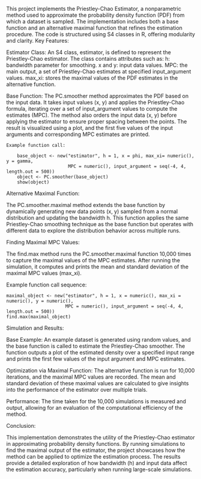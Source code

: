 This project implements the Priestley-Chao Estimator, a nonparametric method used to approximate the probability density function (PDF) from which a dataset is sampled. The implementation includes both a base function and an alternative maximal function that refines the estimation procedure. The code is structured using S4 classes in R, offering modularity and clarity.
Key Features:

Estimator Class:
An S4 class, estimator, is defined to represent the Priestley-Chao estimator.
The class contains attributes such as:
        h: bandwidth parameter for smoothing.
        x and y: input data values.
        MPC: the main output, a set of Priestley-Chao estimates at specified input_argument values.
        max_xi: stores the maximal values of the PDF estimates in the alternative function.

Base Function:
        The PC.smoother method approximates the PDF based on the input data.
        It takes input values (x, y) and applies the Priestley-Chao formula, iterating over a set of input_argument values to compute the estimates (MPC).
        The method also orders the input data (x, y) before applying the estimator to ensure proper spacing between the points.
        The result is visualized using a plot, and the first five values of the input arguments and corresponding MPC estimates are printed.
        

    Example function call:

        base_object <- new("estimator", h = 1, x = phi, max_xi= numeric(), y = gamma, 
                           MPC = numeric(), input_argument = seq(-4, 4, length.out = 500))
        object <- PC.smoother(base_object)
        show(object)


Alternative Maximal Function:

The PC.smoother.maximal method extends the base function by dynamically generating new data points (x, y) sampled from a normal distribution and updating the bandwidth h.
This function applies the same Priestley-Chao smoothing technique as the base function but operates with different data to explore the distribution behavior across multiple runs.

Finding Maximal MPC Values:

The find.max method runs the PC.smoother.maximal function 10,000 times to capture the maximal values of the MPC estimates.
After running the simulation, it computes and prints the mean and standard deviation of the maximal MPC values (max_xi).


Example function call sequence:

    maximal_object <- new("estimator", h = 1, x = numeric(), max_xi = numeric(), y = numeric(), 
                          MPC = numeric(), input_argument = seq(-4, 4, length.out = 500))
    find.max(maximal_object)


Simulation and Results:

Base Example:
An example dataset is generated using random values, and the base function is called to estimate the Priestley-Chao smoother.
The function outputs a plot of the estimated density over a specified input range and prints the first few values of the input argument and MPC estimates.

Optimization via Maximal Function:
The alternative function is run for 10,000 iterations, and the maximal MPC values are recorded.
The mean and standard deviation of these maximal values are calculated to give insights into the performance of the estimator over multiple trials.

Performance:
The time taken for the 10,000 simulations is measured and output, allowing for an evaluation of the computational efficiency of the method.

Conclusion:

This implementation demonstrates the utility of the Priestley-Chao estimator in approximating probability density functions. By running simulations to find the maximal output of the estimator, the project showcases how the method can be applied to optimize the estimation process. The results provide a detailed exploration of how bandwidth (h) and input data affect the estimation accuracy, particularly when running large-scale simulations.
